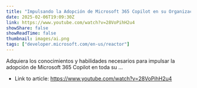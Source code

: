 ```yaml
---
title: "Impulsando la Adopción de Microsoft 365 Copilot en su Organización"
date: 2025-02-06T19:09:30Z
link: https://www.youtube.com/watch?v=28VoPihH2u4
showShare: false
showReadTime: false
thumbnail: images/ai.png
tags: ["developer.microsoft.com/en-us/reactor"]
---
```

Adquiera los conocimientos y habilidades necesarios para impulsar la adopción de Microsoft 365 Copilot en toda su ...

- Link to article: https://www.youtube.com/watch?v=28VoPihH2u4
